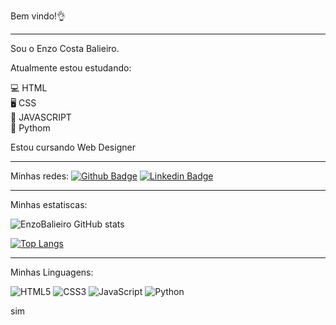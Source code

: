 Bem vindo!👌
<hr>
Sou o Enzo Costa Balieiro.

Atualmente estou estudando:

💻 HTML <br>
🖥️ CSS <br>
🍵 JAVASCRIPT <br>
🐍 Pythom <br>

Estou cursando Web Designer

<hr>

Minhas redes: [![Github Badge](https://img.shields.io/badge/-Github-000?style=flat-square&logo=Github&logoColor=white&link=https://github.com/EnzoBalieiro)](https://github.com/EnzoBalieiro)
 [![Linkedin Badge](https://img.shields.io/badge/-LinkedIn-blue?style=flat-square&logo=Linkedin&logoColor=white&link=https://www.linkedin.com/in/EnzoBalieiro/)](https://www.linkedin.com/in/EnzoBalieiro/)

<hr>

Minhas estatiscas:


![EnzoBalieiro GitHub stats](https://github-readme-stats.vercel.app/api?username=EnzoBalieiro&theme=shadow_red)


[![Top Langs](https://github-readme-stats.vercel.app/api/top-langs/?username=EnzoBalieiro&layout=compact)](https://github.com/EnzoBalieiro/github-readme-stats)

<hr>

Minhas Linguagens:

![HTML5](https://img.shields.io/badge/html5-%23E34F26.svg?style=for-the-badge&logo=html5&logoColor=white) 
 ![CSS3](https://img.shields.io/badge/css3-%231572B6.svg?style=for-the-badge&logo=css3&logoColor=white) 
 ![JavaScript](https://img.shields.io/badge/javascript-%23323330.svg?style=for-the-badge&logo=javascript&logoColor=%23F7DF1E)
 ![Python](https://img.shields.io/badge/python-3670A0?style=for-the-badge&logo=python&logoColor=ffdd54)

 sim


